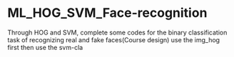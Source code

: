 # ML_HOG_SVM_Face-recognition
Through HOG and SVM, complete some codes for the binary classification task of recognizing real and fake faces(Course design)
use the img_hog first then use the svm-cla
